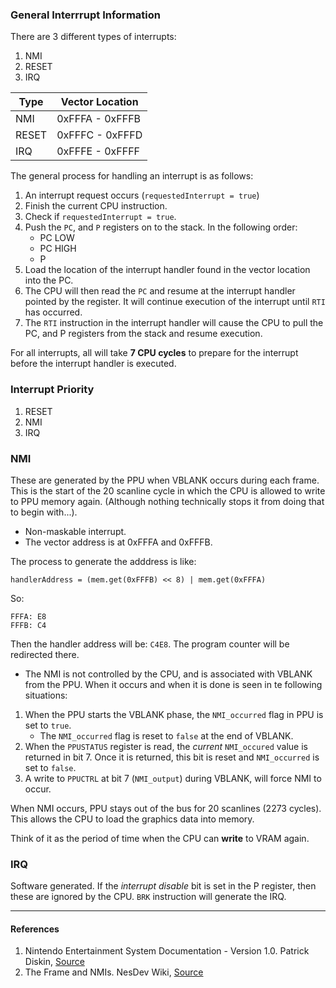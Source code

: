 ### General Interrrupt Information

There are 3 different types of interrupts:

1. NMI
2. RESET
3. IRQ

|Type|Vector Location|
|----|---------------|
|NMI|0xFFFA - 0xFFFB|
|RESET|0xFFFC - 0xFFFD|
|IRQ|0xFFFE - 0xFFFF|

The general process for handling an interrupt is as follows:

1. An interrupt request occurs (`requestedInterrupt = true`)
2. Finish the current CPU instruction.
3. Check if `requestedInterrupt = true`. 
4. Push the `PC`, and `P` registers on to the stack. In the following order:
    * PC LOW
    * PC HIGH
    * P
5. Load the location of the interrupt handler found in the vector location into the PC.
6. The CPU will then read the `PC` and resume at the interrupt handler pointed by the register. It will continue execution of the interrupt until `RTI` has occurred.
7. The `RTI` instruction in the interrupt handler will cause the CPU to pull the PC, and P registers from the stack and resume execution.

For all interrupts, all will take **7 CPU cycles** to prepare for the interrupt before the interrupt handler is executed.

### Interrupt Priority

1. RESET
2. NMI
3. IRQ

### NMI

These are generated by the PPU when VBLANK occurs during each frame. This is the start of the 20 scanline cycle in which the CPU is allowed to write to PPU memory again. (Although nothing technically stops it from doing that to begin with...).

* Non-maskable interrupt. 
* The vector address is at 0xFFFA and 0xFFFB.

The process to generate the adddress is like:

```
handlerAddress = (mem.get(0xFFFB) << 8) | mem.get(0xFFFA)
```

So:

```
FFFA: E8
FFFB: C4
```

Then the handler address will be: `C4E8`. The program counter will be redirected there.

* The NMI is not controlled by the CPU, and is associated with VBLANK from the PPU. When it occurs and when it is done is seen in te following situations:

1. When the PPU starts the VBLANK phase, the `NMI_occurred` flag in PPU is set to `true`. 
    * The `NMI_occurred` flag is reset to `false` at the end of VBLANK.
2. When the `PPUSTATUS` register is read, the *current* `NMI_occured` value is returned in bit 7. Once it is returned, this bit is reset and `NMI_occurred` is set to `false`.
3. A write to `PPUCTRL` at bit 7 (`NMI_output`) during VBLANK, will force NMI to occur.

When NMI occurs, PPU stays out of the bus for 20 scanlines (2273 cycles). This allows the CPU to load the graphics data into memory.

Think of it as the period of time when the CPU can **write** to VRAM again.

### IRQ

Software generated. If the *interrupt disable* bit is set in the P register, then these are ignored by the CPU. `BRK` instruction will generate the IRQ. 

---

#### References

1. Nintendo Entertainment System Documentation - Version 1.0. Patrick Diskin, [Source](http://www.nesdev.com/NESDoc.pdf)
2. The Frame and NMIs. NesDev Wiki, [Source](https://wiki.nesdev.com/w/index.php/The_frame_and_NMIs)